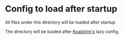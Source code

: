 # Config to load after startup

All files under this directory will be loaded after startup.

The directory will be loaded after [KoalaVim's](https://github.com/KoalaVim/KoalaVim/tree/master/lua/KoalaVim/config_lazy) lazy config.
